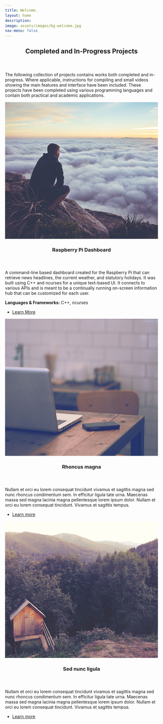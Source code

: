 ```yaml
---
title: Welcome.
layout: home
description:
image: assets/images/bg-welcome.jpg
nav-menu: false
---
```


<!-- Main -->
<div id="main">

<!-- One -->
<section id="one">
	<div class="inner">
		<header class="major">
			<h2>Completed and In-Progress Projects</h2>
		</header>
		<p>The following collection of projects contains works both completed and in-progress. Where applicable, instructions for compiling and small videos showing the main features and interface have been included. These projects have been completed using various programming languages and contain both practical and academic applications.</p>
	</div>
</section>

<!-- Two -->
<section id="two" class="spotlights">
	<section>
		<a href="generic.html" class="image">
			<img src="assets/images/pic08.jpg" alt="" data-position="center center" />
		</a>
		<div class="content">
			<div class="inner">
				<header class="major">
					<h3>Raspberry Pi Dashboard</h3>
				</header>
				<p>A command-line based dashboard created for the Raspberry Pi that can retrieve news headlines, the current weather, and statutory holidays. It was built using C++ and ncurses for a unique text-based UI. It connects to various APIs and is meant to be a continually running on-screen information hub that can be customized for each user.</p>
				<b>Languages & Frameworks: </b>C++, ncurses
				<br>
				<ul class="actions">
					<li><a href="pi-dash.html" class="button">Learn More</a></li>
				</ul>
			</div>
		</div>
	</section>
	<section>
		<a href="generic.html" class="image">
			<img src="assets/images/pic09.jpg" alt="" data-position="top center" />
		</a>
		<div class="content">
			<div class="inner">
				<header class="major">
					<h3>Rhoncus magna</h3>
				</header>
				<p>Nullam et orci eu lorem consequat tincidunt vivamus et sagittis magna sed nunc rhoncus condimentum sem. In efficitur ligula tate urna. Maecenas massa sed magna lacinia magna pellentesque lorem ipsum dolor. Nullam et orci eu lorem consequat tincidunt. Vivamus et sagittis tempus.</p>
				<ul class="actions">
					<li><a href="generic.html" class="button">Learn more</a></li>
				</ul>
			</div>
		</div>
	</section>
	<section>
		<a href="generic.html" class="image">
			<img src="assets/images/pic10.jpg" alt="" data-position="25% 25%" />
		</a>
		<div class="content">
			<div class="inner">
				<header class="major">
					<h3>Sed nunc ligula</h3>
				</header>
				<p>Nullam et orci eu lorem consequat tincidunt vivamus et sagittis magna sed nunc rhoncus condimentum sem. In efficitur ligula tate urna. Maecenas massa sed magna lacinia magna pellentesque lorem ipsum dolor. Nullam et orci eu lorem consequat tincidunt. Vivamus et sagittis tempus.</p>
				<ul class="actions">
					<li><a href="generic.html" class="button">Learn more</a></li>
				</ul>
			</div>
		</div>
	</section>
</section>

</div>
